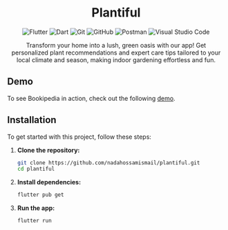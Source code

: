 <h1 align="center">
  Plantiful
  </h1> 


<p align="center">
  <img src="https://img.shields.io/badge/Flutter-02569B?style=for-the-badge&logo=flutter&logoColor=white" alt="Flutter">
  <img src="https://img.shields.io/badge/Dart-0175C2?style=for-the-badge&logo=dart&logoColor=white" alt="Dart">
  <img src="https://img.shields.io/badge/Git-F05032?style=for-the-badge&logo=git&logoColor=white" alt="Git">
  <img src="https://img.shields.io/badge/GitHub-181717?style=for-the-badge&logo=github&logoColor=white" alt="GitHub">
  <img src="https://img.shields.io/badge/Postman-FF6C37?style=for-the-badge&logo=postman&logoColor=white" alt="Postman">
    <img src="https://img.shields.io/badge/Visual_Studio_Code-0078D4?style=for-the-badge&logo=visual-studio-code&logoColor=white" alt="Visual Studio Code">

</p>
<p align="center">Transform your home into a lush, green oasis with our app! Get personalized plant recommendations and expert care tips tailored to your local climate and season, making indoor gardening effortless and fun.</p>

## Demo
To see Bookipedia in action, check out the following [demo](https://drive.google.com/drive/folders/1ceU-VMkJXApKiUVMuqb0iPTiRt1Vajlp?hl=ar).

## Installation
To get started with this project, follow these steps:

1. **Clone the repository:**
    ```bash
    git clone https://github.com/nadahossamismail/plantiful.git
    cd plantiful
    ```
    
2. **Install dependencies:**
    ```bash
    flutter pub get
    ```

3. **Run the app:**
    ```bash
    flutter run
    ```




